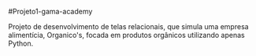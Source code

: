 #Projeto1-gama-academy

Projeto de desenvolvimento de telas relacionais, que simula uma empresa alimentícia, Organico's, focada em produtos orgânicos utilizando apenas Python.

